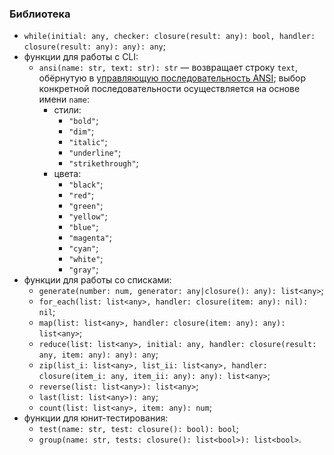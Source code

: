 ### Библиотека

* `while(initial: any, checker: closure(result: any): bool, handler: closure(result: any): any): any`;
* функции для работы с CLI:
	* `ansi(name: str, text: str): str` &mdash; возвращает строку `text`, обёрнутую в [управляющую последовательность ANSI](https://ru.wikipedia.org/wiki/Управляющие_последовательности_ANSI); выбор конкретной последовательности осуществляется на основе имени `name`:
		* стили:
			* `"bold"`;
			* `"dim"`;
			* `"italic"`;
			* `"underline"`;
			* `"strikethrough"`;
		* цвета:
			* `"black"`;
			* `"red"`;
			* `"green"`;
			* `"yellow"`;
			* `"blue"`;
			* `"magenta"`;
			* `"cyan"`;
			* `"white"`;
			* `"gray"`;
* функции для работы со списками:
	* `generate(number: num, generator: any|closure(): any): list<any>`;
	* `for_each(list: list<any>, handler: closure(item: any): nil): nil`;
	* `map(list: list<any>, handler: closure(item: any): any): list<any>`;
	* `reduce(list: list<any>, initial: any, handler: closure(result: any, item: any): any): any`;
	* `zip(list_i: list<any>, list_ii: list<any>, handler: closure(item_i: any, item_ii: any): any): list<any>`;
	* `reverse(list: list<any>): list<any>`;
	* `last(list: list<any>): any`;
	* `count(list: list<any>, item: any): num`;
* функции для юнит-тестирования:
	* `test(name: str, test: closure(): bool): bool`;
	* `group(name: str, tests: closure(): list<bool>): list<bool>`.
